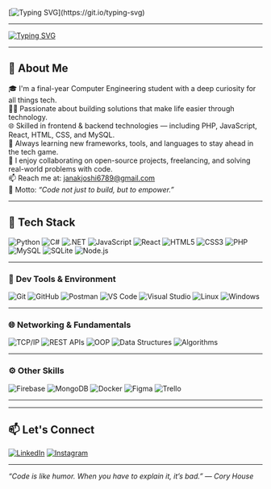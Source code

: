 [![Typing SVG](https://readme-typing-svg.demolab.com?font=Fira+Code&weight=800&size=28&pause=700&color=F72585&background=00000000&center=true&vCenter=true&width=700&lines=🔥+Hey+there+👋+I'm+Janak+Joshi!)](https://git.io/typing-svg)

---

[![Typing SVG](https://readme-typing-svg.demolab.com?font=Fira+Code&weight=600&pause=800&color=00ADB5&center=true&vCenter=true&width=600&lines=Tech+Enthusiast+%F0%9F%94%8E;Always+Learning+New+Things!+%F0%9F%93%9A;Breaking+Code+%26+Building+Ideas+%F0%9F%92%BB;Coffee+%2B+Code+%3D+Productivity+%E2%98%95;Exploring+AI+%2B+Tech)](https://git.io/typing-svg)

---

## 🚀 About Me

🎓 I'm a final-year Computer Engineering student with a deep curiosity for all things tech.  
👨‍💻 Passionate about building solutions that make life easier through technology.  
🌐 Skilled in frontend & backend technologies — including PHP, JavaScript, React, HTML, CSS, and MySQL.  
🧠 Always learning new frameworks, tools, and languages to stay ahead in the tech game.  
🤝 I enjoy collaborating on open-source projects, freelancing, and solving real-world problems with code.  
📫 Reach me at: [janakjoshi6789@gmail.com](mailto:janakjoshi6789@gmail.com)  
🎯 Motto: *“Code not just to build, but to empower.”*

---

## 🔧 Tech Stack

![Python](https://img.shields.io/badge/-Python-333?&logo=python)
![C#](https://img.shields.io/badge/-C%23-333?&logo=c-sharp)
![.NET](https://img.shields.io/badge/-.NET-333?&logo=dotnet)
![JavaScript](https://img.shields.io/badge/-JavaScript-333?&logo=javascript)
![React](https://img.shields.io/badge/-React-333?&logo=react)
![HTML5](https://img.shields.io/badge/-HTML5-333?&logo=html5)
![CSS3](https://img.shields.io/badge/-CSS3-333?&logo=css3)
![PHP](https://img.shields.io/badge/-PHP-333?&logo=php)
![MySQL](https://img.shields.io/badge/-MySQL-333?&logo=mysql)
![SQLite](https://img.shields.io/badge/-SQLite-333?&logo=sqlite)
![Node.js](https://img.shields.io/badge/-Node.js-333?&logo=node.js)

---

### 🔧 **Dev Tools & Environment**

![Git](https://img.shields.io/badge/-Git-333?&logo=git)
![GitHub](https://img.shields.io/badge/-GitHub-333?&logo=github)
![Postman](https://img.shields.io/badge/-Postman-333?&logo=postman)
![VS Code](https://img.shields.io/badge/-VS%20Code-333?&logo=visual-studio-code)
![Visual Studio](https://img.shields.io/badge/-Visual%20Studio-333?&logo=visual-studio)
![Linux](https://img.shields.io/badge/-Linux-333?&logo=linux)
![Windows](https://img.shields.io/badge/-Windows-333?&logo=windows)

---

### 🌐 **Networking & Fundamentals**

![TCP/IP](https://img.shields.io/badge/-TCP%2FIP-333?&logo=ethernet)
![REST APIs](https://img.shields.io/badge/-REST%20API-333?&logo=api)
![OOP](https://img.shields.io/badge/-OOP-333?&logo=cplusplus)
![Data Structures](https://img.shields.io/badge/-Data%20Structures-333?&logo=stack-overflow)
![Algorithms](https://img.shields.io/badge/-Algorithms-333?&logo=codeforces)

---

### ⚙️ **Other Skills**

![Firebase](https://img.shields.io/badge/-Firebase-333?&logo=firebase)
![MongoDB](https://img.shields.io/badge/-MongoDB-333?&logo=mongodb)
![Docker](https://img.shields.io/badge/-Docker-333?&logo=docker)
![Figma](https://img.shields.io/badge/-Figma-333?&logo=figma)
![Trello](https://img.shields.io/badge/-Trello-333?&logo=trello)

---





---

## 📫 Let's Connect

[![LinkedIn](https://img.shields.io/badge/-LinkedIn-0077B5?logo=linkedin&style=flat)](https://www.linkedin.com/in/janak-joshi-088667287/)
[![Instagram](https://img.shields.io/badge/-Instagram-E4405F?logo=instagram&style=flat)](https://www.instagram.com/janakjoshi6789/)

---

*“Code is like humor. When you have to explain it, it’s bad.” — Cory House*
